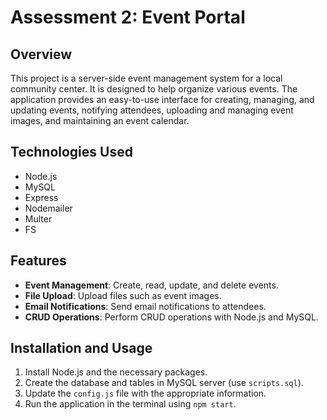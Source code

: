# Assessment 2: Event Portal

## Overview

This project is a server-side event management system for a local community center. It is designed to help organize various events. The application provides an easy-to-use interface for creating, managing, and updating events, notifying attendees, uploading and managing event images, and maintaining an event calendar.

## Technologies Used

- Node.js
- MySQL
- Express
- Nodemailer
- Multer
- FS

## Features

- **Event Management**: Create, read, update, and delete events.
- **File Upload**: Upload files such as event images.
- **Email Notifications**: Send email notifications to attendees.
- **CRUD Operations**: Perform CRUD operations with Node.js and MySQL.

## Installation and Usage

1. Install Node.js and the necessary packages.
2. Create the database and tables in MySQL server (use `scripts.sql`).
3. Update the `config.js` file with the appropriate information.
4. Run the application in the terminal using `npm start`.
